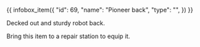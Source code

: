 {{ infobox_item({
	"id": 69,
	"name": "Pioneer back",
	"type": "",
}) }}

Decked out and sturdy robot back.

Bring this item to a repair station to equip it.